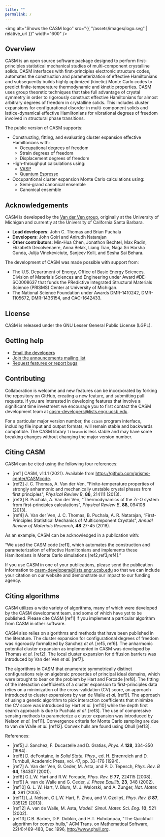 ```yaml
---
title: ""
permalink: /
---
```


<img alt="Shows the CASM logo" src="{{ "/assets/images/logo.svg" | relative_url }}" width="600" />

## Overview

CASM is an open source software package designed to perform first-principles statistical mechanical studies of multi-component crystalline solids. CASM interfaces with first-principles electronic structure codes, automates the construction and parameterization of effective Hamiltonians and subsequently builds highly optimized (kinetic) Monte Carlo codes to predict finite-temperature thermodynamic and kinetic properties. CASM uses group theoretic techniques that take full advantage of crystal symmetry in order to rigorously construct effective Hamiltonians for almost arbitrary degrees of freedom in crystalline solids. This includes cluster expansions for configurational disorder in multi-component solids and lattice-dynamical effective Hamiltonians for vibrational degrees of freedom involved in structural phase transitions.

The public version of CASM supports:

- Constructing, fitting, and evaluating cluster expansion effective Hamiltonians with:
  - Occupational degrees of freedom
  - Strain degrees of freedom
  - Displacement degrees of freedom
- High-throughput calculations using:
  - [VASP](https://www.vasp.at)  
  - [Quantum Espresso](https://www.quantum-espresso.org/)
- Occupantional cluster expansion Monte Carlo calculations using:
  - Semi-grand canonical ensemble
  - Canonical ensemble

## Acknowledgements

CASM is developed by the [Van der Ven group](https://labs.materials.ucsb.edu/vanderven/anton/), originally at the University of Michigan and currently at the University of California Santa Barbara.

- **Lead developers**:  John C. Thomas and Brian Puchala
- **Developers**:  John Goiri and Anirudh Natarajan
- **Other contributors**: Min-Hua Chen, Jonathon Bechtel, Max Radin, Elizabeth Decolvenaere, Anna Belak, Liang Tian, Naga Sri Harsha Gunda, Julija Vinckeviciute, Sanjeev Kolli, and Sesha Sai Behara.

The development of CASM was made possible with support from:
- The U.S. Department of Energy, Office of Basic Energy Sciences, Division of Materials Sciences and Engineering under Award #DE-SC0008637 that funds the PRedictive Integrated Structural Materials Science (PRISMS) Center at University of Michigan.
- The National Science Foundation under Awards DMR-1410242, DMR-1105672, DMR-1436154, and OAC-1642433.

## License

CASM is released under the GNU Lesser General Public License (LGPL).

## Getting help

- [Email the developers](mailto:casm-developers@lists.engr.ucsb.edu)
- [Join the announcements mailing list](https://lists.engr.ucsb.edu/mailman/listinfo/casm-users)
- [Request features or report bugs](https://github.com/prisms-center/CASMcode/issues)

## Contributing

Collaboration is welcome and new features can be incorporated by forking the repository on GitHub, creating a new feature, and submitting pull requests. If you are interested in developing features that involve a significant time investment we encourage you to first contact the CASM development team at <casm-developers@lists.engr.ucsb.edu>.

For a particular major version number, the ``ccasm`` program interface, including file input and output formats, will remain stable and backwards compatible. The CASM library ``libcasm`` is less stable and may have some breaking changes without changing the major version number.

## Citing CASM

CASM can be cited using the following four references:

- [ref1] CASM, v1.1.1 (2021). Available from https://github.com/prisms-center/CASMcode.
- [ref2] J. C. Thomas, A. Van der Ven, "Finite-temperature properties of strongly anharmonic and mechanically unstable crystal phases from first principles", *Physical Review B*, **88**, 214111 (2013).
- [ref3] B. Puchala, A. Van der Ven, "Thermodynamics of the Zr-O system from first-principles calculations", *Physical Review B*, **88**, 094108 (2013).
- [ref4] A. Van der Ven, J. C. Thomas, B. Puchala, A. R. Natarajan, “First-Principles Statistical Mechanics of Multicomponent Crystals”, *Annual Review of Materials Research*, **48** 27-45 (2018).

As an example, CASM can be acknowledged in a publication with:

“We used the CASM code [ref1], which automates the construction and parameterization of effective Hamiltonians and implements these Hamiltonians in Monte Carlo simulations [ref2,ref3,ref4].”

If you use CASM in one of your publications, please send the publication information to [casm-developers@lists.engr.ucsb.edu](mailto:casm-developers@lists.engr.ucsb.edu) so that we can
include your citation on our website and demonstrate our impact to our funding agency.

## Citing algorithms

CASM utilizes a wide variety of algorithms, many of which were developed by the CASM development team, and some of which have yet to be published. Please cite CASM [ref1] if you implement a particular algorithm from CASM in other software.

CASM also relies on algorithms and methods that have been published in the literature. The cluster expansion for configurational degrees of freedom was rigorously formalized by Sanchez *et al.* [ref5, ref6]. The anharmonic potential cluster expansion as implemented in CASM was developed by Thomas *et al.* [ref2]. The local cluster expansion for diffusion barriers was introduced by Van der Ven *et al.* [ref7].

The algorithms in CASM that enumerate symmetrically distinct configurations rely on algebraic properties of principal ideal domains, which were brought to bear on the problem by Hart and Forcade [ref8]. The fitting of the interaction coefficients of a cluster expansion to first-principles data relies on a minimization of the cross-validation (CV) score, an approach introduced to cluster expansions by van de Walle *et al.* [ref9]. The approach of using a genetic algorithm to pick interaction coefficients that minimize the CV score was introduced by Hart *et al.* [ref10] while the depth first search approach is due to Puchala *et al.* [ref3]. The use of compressive sensing methods to parameterize a cluster expansion was introduced by Nelson *et al.* [ref11]. Convergence criteria for Monte Carlo sampling are due to van de Walle *et al.* [ref12]. Convex hulls are found using Qhull [ref13].

References:
- [ref5] J. Sanchez, F. Ducastelle and D. Gratias, *Phys. A* **128**, 334–350 (1984).
- [ref6] D. deFontaine, in *Solid State. Phys.*, ed. H. Ehrenreich and D. Turnbull, Academic Press, vol. 47, pp. 33–176 (1994).
- [ref7] A. Van der Ven, G. Ceder, M. Asta, and P. D. Tepesch, *Phys. Rev. B* **64**, 184307 (2001).
- [ref8] G.L.W. Hart and R.W. Forcade, *Phys. Rev. B* **77**, 224115 (2008).
- [ref9] A. van de Walle and G. Ceder, *J. Phase Equilib.* **23**, 348 (2002).
- [ref10] G. L. W. Hart, V. Blum, M. J. Walorski, and A. Zunger, *Nat. Mater.* **4**, 391 (2005).
- [ref11] L.J. Nelson, G.L.W. Hart, F. Zhou, and V. Ozoliņš, *Phys. Rev. B* **87**, 035125 (2013).
- [ref12] A. van de Walle, M. Asta, *Modell. Simul. Mater. Sci. Eng.* **10**, 521 (2002).
- [ref13] C.B. Barber, D.P. Dobkin, and H.T. Huhdanpaa, "The Quickhull algorithm for convex hulls," ACM Trans. on Mathematical Software, 22(4):469-483, Dec 1996, http://www.qhull.org.
